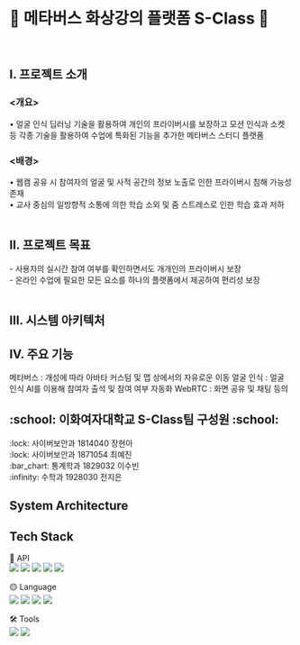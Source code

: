 # :milky_way: 메타버스 화상강의 플랫폼 S-Class :milky_way:
<br>


<h2>Ⅰ. 프로젝트 소개 </h2>
<h3> <개요> </h3>
 • 얼굴 인식 딥러닝 기술을 활용하여 개인의 프라이버시를 보장하고 모션 인식과 소켓 등 각종 기술을 활용하여 수업에 특화된 기능을 추가한 메타버스 스터디 플랫폼
<br>

<h3> <배경> </h3>
 • 웹캠 공유 시 참여자의 얼굴 및 사적 공간의 정보 노출로 인한 프라이버시 침해 가능성 존재<br>
 • 교사 중심의 일방향적 소통에 의한 학습 소외 및 줌 스트레스로 인한 학습 효과 저하<br>
<br>


<h2>Ⅱ. 프로젝트 목표 </h2>
- 사용자의 실시간 참여 여부를 확인하면서도 개개인의 프라이버시 보장<br>
- 온라인 수업에 필요한 모든 요소를 하나의 플랫폼에서 제공하여 편리성 보장<br>
<br>


<h2> Ⅲ. 시스템 아키텍처</h2>



<h2> Ⅳ. 주요 기능</h2>
메타버스 : 개성에 따라 아바타 커스텀 및 맵 상에서의 자유로운 이동
얼굴 인식 : 얼굴 인식 AI를 이용해 참여자 출석 및 참여 여부 자동화
WebRTC : 화면 공유 및 채팅 등의 

<h2> :school: 이화여자대학교 S-Class팀 구성원 :school: </h2>
:lock: 사이버보안과 1814040 장현아<br>
:lock: 사이버보안과 1871054 최예진<br>
:bar_chart: 통계학과 1829032 이수빈<br>
:infinity: 수학과 1928030 전지은<br>


<h2> System Architecture </h2>


<h2> Tech Stack </h2>

:red_circle: API<br>
<img src="https://img.shields.io/badge/Flask-000000?style=flat-square&logo=Flask&logoColor=white"/>
<img src="https://img.shields.io/badge/OpenCV-5C3EE8?style=flat-square&logo=OpenCV&logoColor=white"/>
<img src="https://img.shields.io/badge/Socket.io-010101?style=flat-square&logo=Socket.io&logoColor=white"/>
<img src="https://img.shields.io/badge/Agora-099DFD?style=flat-square&logo=Agora&logoColor=white"/>
<img src="https://img.shields.io/badge/MySQL-4479A1?style=flat-square&logo=MySQL&logoColor=white"/>

:yellow_circle: Language<br>
<img src="https://img.shields.io/badge/HTML5-E34F26?style=flat-square&logo=HTML5&logoColor=white"/>
<img src="https://img.shields.io/badge/CSS3-1572B6?style=flat-square&logo=CSS3&logoColor=white"/>
<img src="https://img.shields.io/badge/JavaScript-F7DF1E?style=flat-square&logo=JavaScript&logoColor=white"/>
<img src="https://img.shields.io/badge/Python-3776AB?style=flat-square&logo=Python&logoColor=white"/>

:hammer_and_wrench: Tools<br>
<img src="https://img.shields.io/badge/Visual Studio Code-007ACC?style=flat-square&logo=Visual Studio Code&logoColor=white"/>
<img src="https://img.shields.io/badge/GitHub-181717?style=flat-square&logo=GitHub&logoColor=white"/>
